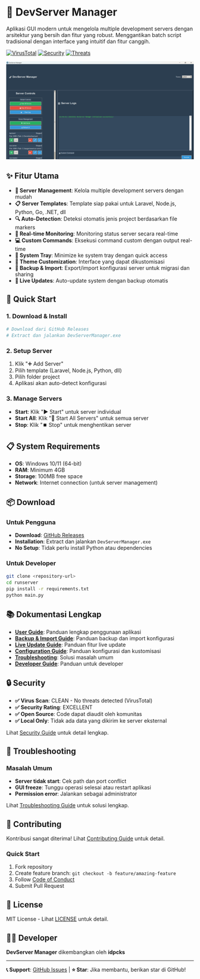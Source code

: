 # 🚀 DevServer Manager

Aplikasi GUI modern untuk mengelola multiple development servers dengan arsitektur yang bersih dan fitur yang robust. Menggantikan batch script tradisional dengan interface yang intuitif dan fitur canggih.

[![VirusTotal](https://img.shields.io/badge/VirusTotal-CLEAN-green?style=for-the-badge&logo=virustotal&logoColor=white)](https://www.virustotal.com/gui/file/a76f480d558e4a6cbf5a22c9d21bf8b95a2597f19ee5e4743c44cdb0b49d5b2c?nocache=1)
[![Security](https://img.shields.io/badge/Security-EXCELLENT-green?style=for-the-badge&logo=security&logoColor=white)](https://github.com/idpcks/DevServerManager)
[![Threats](https://img.shields.io/badge/Threats-0%2F70%2B-green?style=for-the-badge&logo=shield&logoColor=white)](https://www.virustotal.com/gui/file/a76f480d558e4a6cbf5a22c9d21bf8b95a2597f19ee5e4743c44cdb0b49d5b2c?nocache=1)

![DevServer Manager Preview](preview/preview_app.png)

## ✨ Fitur Utama

- **🎯 Server Management**: Kelola multiple development servers dengan mudah
- **📋 Server Templates**: Template siap pakai untuk Laravel, Node.js, Python, Go, .NET, dll
- **🔍 Auto-Detection**: Deteksi otomatis jenis project berdasarkan file markers
- **🚦 Real-time Monitoring**: Monitoring status server secara real-time
- **💻 Custom Commands**: Eksekusi command custom dengan output real-time
- **🔔 System Tray**: Minimize ke system tray dengan quick access
- **🎨 Theme Customization**: Interface yang dapat dikustomisasi
- **💾 Backup & Import**: Export/import konfigurasi server untuk migrasi dan sharing
- **🔄 Live Updates**: Auto-update system dengan backup otomatis

## 🚀 Quick Start

### 1. Download & Install
```bash
# Download dari GitHub Releases
# Extract dan jalankan DevServerManager.exe
```

### 2. Setup Server
1. Klik "➕ Add Server"
2. Pilih template (Laravel, Node.js, Python, dll)
3. Pilih folder project
4. Aplikasi akan auto-detect konfigurasi

### 3. Manage Servers
- **Start**: Klik "▶️ Start" untuk server individual
- **Start All**: Klik "🚀 Start All Servers" untuk semua server
- **Stop**: Klik "⏹️ Stop" untuk menghentikan server

## 📋 System Requirements

- **OS**: Windows 10/11 (64-bit)
- **RAM**: Minimum 4GB
- **Storage**: 100MB free space
- **Network**: Internet connection (untuk server management)

## 📦 Download

### Untuk Pengguna
- **Download**: [GitHub Releases](https://github.com/idpcks/DevServerManager/releases)
- **Installation**: Extract dan jalankan `DevServerManager.exe`
- **No Setup**: Tidak perlu install Python atau dependencies

### Untuk Developer
```bash
git clone <repository-url>
cd runserver
pip install -r requirements.txt
python main.py
```

## 📚 Dokumentasi Lengkap

- **[User Guide](docs/USER_GUIDE.md)**: Panduan lengkap penggunaan aplikasi
- **[Backup & Import Guide](docs/BACKUP_IMPORT_GUIDE.md)**: Panduan backup dan import konfigurasi
- **[Live Update Guide](docs/LIVE_UPDATE_README.md)**: Panduan fitur live update
- **[Configuration Guide](docs/CONFIGURATION.md)**: Panduan konfigurasi dan kustomisasi
- **[Troubleshooting](docs/TROUBLESHOOTING.md)**: Solusi masalah umum
- **[Developer Guide](docs/DEVELOPER.md)**: Panduan untuk developer

## 🔒 Security

- **✅ Virus Scan**: CLEAN - No threats detected (VirusTotal)
- **✅ Security Rating**: EXCELLENT
- **✅ Open Source**: Code dapat diaudit oleh komunitas
- **✅ Local Only**: Tidak ada data yang dikirim ke server eksternal

Lihat [Security Guide](docs/SECURITY.md) untuk detail lengkap.

## 🐛 Troubleshooting

### Masalah Umum
- **Server tidak start**: Cek path dan port conflict
- **GUI freeze**: Tunggu operasi selesai atau restart aplikasi
- **Permission error**: Jalankan sebagai administrator

Lihat [Troubleshooting Guide](docs/TROUBLESHOOTING.md) untuk solusi lengkap.

## 🤝 Contributing

Kontribusi sangat diterima! Lihat [Contributing Guide](CONTRIBUTING.md) untuk detail.

### Quick Start
1. Fork repository
2. Create feature branch: `git checkout -b feature/amazing-feature`
3. Follow [Code of Conduct](CODE_OF_CONDUCT.md)
4. Submit Pull Request

## 📄 License

MIT License - Lihat [LICENSE](LICENSE) untuk detail.

## 👨‍💻 Developer

**DevServer Manager** dikembangkan oleh **idpcks**

---

**📞 Support**: [GitHub Issues](https://github.com/idpcks/DevServerManager/issues) | **⭐ Star**: Jika membantu, berikan star di GitHub!